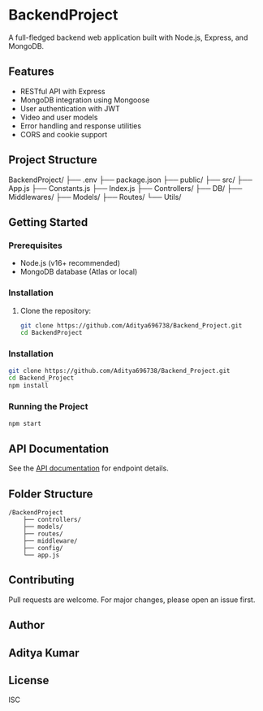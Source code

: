 # BackendProject

A full-fledged backend web application built with Node.js, Express, and MongoDB.

## Features

- RESTful API with Express
- MongoDB integration using Mongoose
- User authentication with JWT
- Video and user models
- Error handling and response utilities
- CORS and cookie support

## Project Structure

BackendProject/ ├── .env ├── package.json ├── public/ ├── src/ ├── App.js ├── Constants.js ├── Index.js ├── Controllers/ ├── DB/ ├── Middlewares/ ├── Models/ ├── Routes/ └── Utils/



## Getting Started

### Prerequisites

- Node.js (v16+ recommended)
- MongoDB database (Atlas or local)

### Installation

1. Clone the repository:
   ```sh
   git clone https://github.com/Aditya696738/Backend_Project.git
   cd BackendProject

### Installation

```bash
git clone https://github.com/Aditya696738/Backend_Project.git
cd Backend_Project
npm install
```

### Running the Project

```bash
npm start
```

## API Documentation

See the [API documentation](./docs/API.md) for endpoint details.

## Folder Structure

```
/BackendProject
    ├── controllers/
    ├── models/
    ├── routes/
    ├── middleware/
    ├── config/
    └── app.js
```

## Contributing

Pull requests are welcome. For major changes, please open an issue first.

## Author

## Aditya Kumar

## License

ISC
